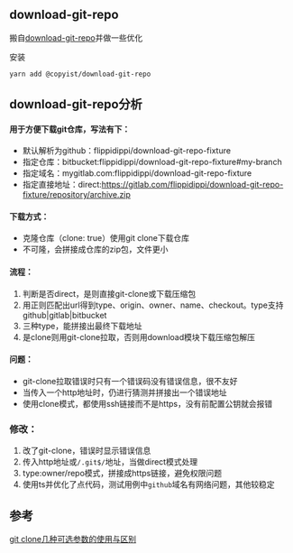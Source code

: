 ## download-git-repo

搬自[download-git-repo](https://gitlab.com/flippidippi/download-git-repo)并做一些优化

安装
```bash
yarn add @copyist/download-git-repo
```

## download-git-repo分析

#### 用于方便下载git仓库，写法有下：
* 默认解析为github：flippidippi/download-git-repo-fixture
* 指定仓库：bitbucket:flippidippi/download-git-repo-fixture#my-branch
* 指定域名：mygitlab.com:flippidippi/download-git-repo-fixture
* 指定直接地址：direct:https://gitlab.com/flippidippi/download-git-repo-fixture/repository/archive.zip

#### 下载方式：
* 克隆仓库（clone: true）使用git clone下载仓库
* 不可隆，会拼接成仓库的zip包，文件更小


#### 流程：
1. 判断是否direct，是则直接git-clone或下载压缩包
2. 用正则匹配出url得到type、origin、owner、name、checkout。type支持github|gitlab|bitbucket
3. 三种type，能拼接出最终下载地址
4. 是clone则用git-clone拉取，否则用download模块下载压缩包解压

#### 问题：
* git-clone拉取错误时只有一个错误码没有错误信息，很不友好
* 当传入一个http地址时，仍进行猜测并拼接出一个错误地址
* 使用clone模式，都使用ssh链接而不是https，没有前配置公钥就会报错

### 修改：
1. 改了git-clone，错误时显示错误信息
2. 传入http地址或`/.git$/`地址，当做direct模式处理
3. type:owner/repo模式，拼接成https链接，避免权限问题
4. 使用ts并优化了点代码，测试用例中`github`域名有网络问题，其他较稳定



## 参考
[git clone几种可选参数的使用与区别](https://blog.csdn.net/shrimpcolo/article/details/80164741)


